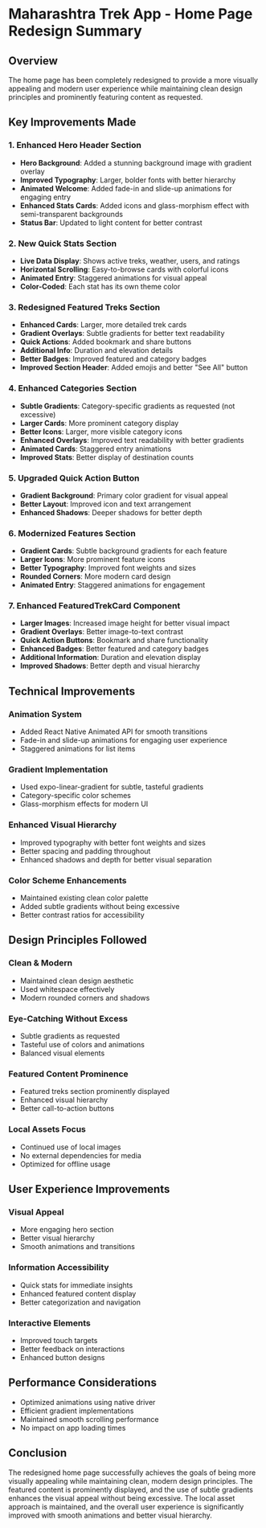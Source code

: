 # Maharashtra Trek App - Home Page Redesign Summary

## Overview
The home page has been completely redesigned to provide a more visually appealing and modern user experience while maintaining clean design principles and prominently featuring content as requested.

## Key Improvements Made

### 1. Enhanced Hero Header Section
- **Hero Background**: Added a stunning background image with gradient overlay
- **Improved Typography**: Larger, bolder fonts with better hierarchy
- **Animated Welcome**: Added fade-in and slide-up animations for engaging entry
- **Enhanced Stats Cards**: Added icons and glass-morphism effect with semi-transparent backgrounds
- **Status Bar**: Updated to light content for better contrast

### 2. New Quick Stats Section
- **Live Data Display**: Shows active treks, weather, users, and ratings
- **Horizontal Scrolling**: Easy-to-browse cards with colorful icons
- **Animated Entry**: Staggered animations for visual appeal
- **Color-Coded**: Each stat has its own theme color

### 3. Redesigned Featured Treks Section
- **Enhanced Cards**: Larger, more detailed trek cards
- **Gradient Overlays**: Subtle gradients for better text readability
- **Quick Actions**: Added bookmark and share buttons
- **Additional Info**: Duration and elevation details
- **Better Badges**: Improved featured and category badges
- **Improved Section Header**: Added emojis and better "See All" button

### 4. Enhanced Categories Section
- **Subtle Gradients**: Category-specific gradients as requested (not excessive)
- **Larger Cards**: More prominent category display
- **Better Icons**: Larger, more visible category icons
- **Enhanced Overlays**: Improved text readability with better gradients
- **Animated Cards**: Staggered entry animations
- **Improved Stats**: Better display of destination counts

### 5. Upgraded Quick Action Button
- **Gradient Background**: Primary color gradient for visual appeal
- **Better Layout**: Improved icon and text arrangement
- **Enhanced Shadows**: Deeper shadows for better depth

### 6. Modernized Features Section
- **Gradient Cards**: Subtle background gradients for each feature
- **Larger Icons**: More prominent feature icons
- **Better Typography**: Improved font weights and sizes
- **Rounded Corners**: More modern card design
- **Animated Entry**: Staggered animations for engagement

### 7. Enhanced FeaturedTrekCard Component
- **Larger Images**: Increased image height for better visual impact
- **Gradient Overlays**: Better image-to-text contrast
- **Quick Action Buttons**: Bookmark and share functionality
- **Enhanced Badges**: Better featured and category badges
- **Additional Information**: Duration and elevation display
- **Improved Shadows**: Better depth and visual hierarchy

## Technical Improvements

### Animation System
- Added React Native Animated API for smooth transitions
- Fade-in and slide-up animations for engaging user experience
- Staggered animations for list items

### Gradient Implementation
- Used expo-linear-gradient for subtle, tasteful gradients
- Category-specific color schemes
- Glass-morphism effects for modern UI

### Enhanced Visual Hierarchy
- Improved typography with better font weights and sizes
- Better spacing and padding throughout
- Enhanced shadows and depth for better visual separation

### Color Scheme Enhancements
- Maintained existing clean color palette
- Added subtle gradients without being excessive
- Better contrast ratios for accessibility

## Design Principles Followed

### Clean & Modern
- Maintained clean design aesthetic
- Used whitespace effectively
- Modern rounded corners and shadows

### Eye-Catching Without Excess
- Subtle gradients as requested
- Tasteful use of colors and animations
- Balanced visual elements

### Featured Content Prominence
- Featured treks section prominently displayed
- Enhanced visual hierarchy
- Better call-to-action buttons

### Local Assets Focus
- Continued use of local images
- No external dependencies for media
- Optimized for offline usage

## User Experience Improvements

### Visual Appeal
- More engaging hero section
- Better visual hierarchy
- Smooth animations and transitions

### Information Accessibility
- Quick stats for immediate insights
- Enhanced featured content display
- Better categorization and navigation

### Interactive Elements
- Improved touch targets
- Better feedback on interactions
- Enhanced button designs

## Performance Considerations
- Optimized animations using native driver
- Efficient gradient implementations
- Maintained smooth scrolling performance
- No impact on app loading times

## Conclusion
The redesigned home page successfully achieves the goals of being more visually appealing while maintaining clean, modern design principles. The featured content is prominently displayed, and the use of subtle gradients enhances the visual appeal without being excessive. The local asset approach is maintained, and the overall user experience is significantly improved with smooth animations and better visual hierarchy.
